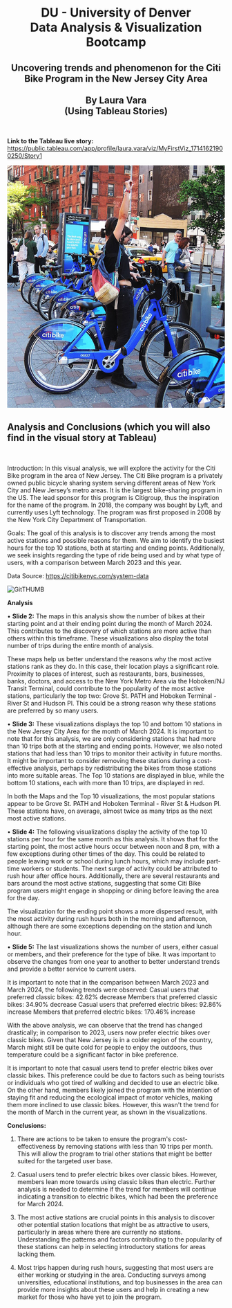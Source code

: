 <h1 align="center">DU - University of Denver<br/>
Data Analysis & Visualization Bootcamp<br/></h1>

<h2 align="center">Uncovering trends and phenomenon for the Citi Bike Program in the New Jersey City Area<br/>
<br/>
By Laura Vara<br/>
(Using Tableau Stories)</h2><br/>

**Link to the Tableau live story:** https://public.tableau.com/app/profile/laura.vara/viz/MyFirstViz_17141621900250/Story1 

<p align="center">
  <img src="https://github.com/vara-co/Tableau-Projects/blob/main/CitiBike_Program/citi-bike-station-bikes_Original.jpg" alt="citi-bike-station-bikes_Original">
</p>

<h2>Analysis and Conclusions (which you will also find in the visual story at Tableau)</h2><br/>

Introduction:
In this visual analysis, we will explore the activity for the Citi Bike program in the area of New Jersey. The Citi Bike program is a privately owned public bicycle sharing system serving different areas of New York City and New Jersey’s metro areas. It is the largest bike-sharing program in the US. The lead sponsor for this program is Citigroup, thus the inspiration for the name of the program. In 2018, the company was bought by Lyft, and currently uses Lyft technology. The program was first proposed in 2008 by the New York City Department of Transportation.

Goals:
The goal of this analysis is to discover any trends among the most active stations and possible reasons for them. We aim to identify the busiest hours for the top 10 stations, both at starting and ending points. Additionally, we seek insights regarding the type of ride being used and by what type of users, with a comparison between March 2023 and this year.

Data Source: https://citibikenyc.com/system-data 

![GitTHUMB](https://github.com/vara-co/Tableau-Projects/assets/152572519/f13ae58b-44d3-41f2-aa74-c95d9cbd844a)


**Analysis**

• **Slide 2:** The maps in this analysis show the number of bikes at their starting point and at their ending point during the month of March 2024. This contributes to the discovery of which stations are more active than others within this timeframe. These visualizations also display the total number of trips during the entire month of analysis.

These maps help us better understand the reasons why the most active stations rank as they do. In this case, their location plays a significant role. Proximity to places of interest, such as restaurants, bars, businesses, banks, doctors, and access to the New York Metro Area via the Hoboken/NJ Transit Terminal, could contribute to the popularity of the most active stations, particularly the top two: Grove St. PATH and Hoboken Terminal - River St and Hudson Pl. This could be a strong reason why these stations are preferred by so many users.

• **Slide 3:** These visualizations displays the top 10 and bottom 10 stations in the New Jersey City Area for the month of March 2024. It is important to note that for this analysis, we are only considering stations that had more than 10 trips both at the starting and ending points. However, we also noted stations that had less than 10 trips to monitor their activity in future months. It might be important to consider removing these stations during a cost-effective analysis, perhaps by redistributing the bikes from those stations into more suitable areas. The Top 10 stations are displayed in blue, while the bottom 10 stations, each with more than 10 trips, are displayed in red.

In both the Maps and the Top 10 visualizations, the most popular stations appear to be Grove St. PATH and Hoboken Terminal - River St & Hudson Pl. These stations have, on average, almost twice as many trips as the next most active stations.

• **Slide 4:** The following visualizations display the activity of the top 10 stations per hour for the same month as this analysis. It shows that for the starting point, the most active hours occur between noon and 8 pm, with a few exceptions during other times of the day. This could be related to people leaving work or school during lunch hours, which may include part-time workers or students. The next surge of activity could be attributed to rush hour after office hours. Additionally, there are several restaurants and bars around the most active stations, suggesting that some Citi Bike program users might engage in shopping or dining before leaving the area for the day.

The visualization for the ending point shows a more dispersed result, with the most activity during rush hours both in the morning and afternoon, although there are some exceptions depending on the station and lunch hour.

• **Slide 5:** The last visualizations shows the number of users, either casual or members, and their preference for the type of bike. It was important to observe the changes from one year to another to better understand trends and provide a better service to current users.

It is important to note that in the comparison between March 2023 and March 2024, the following trends were observed:
Casual users that preferred classic bikes: 42.62% decrease
Members that preferred classic bikes: 34.90% decrease
Casual users that preferred electric bikes: 92.86% increase
Members that preferred electric bikes: 170.46% increase

With the above analysis, we can observe that the trend has changed drastically; in comparison to 2023, users now prefer electric bikes over classic bikes. Given that New Jersey is in a colder region of the country, March might still be quite cold for people to enjoy the outdoors, thus temperature could be a significant factor in bike preference.

It is important to note that casual users tend to prefer electric bikes over classic bikes. This preference could be due to factors such as being tourists or individuals who got tired of walking and decided to use an electric bike. On the other hand, members likely joined the program with the intention of staying fit and reducing the ecological impact of motor vehicles, making them more inclined to use classic bikes. However, this wasn't the trend for the month of March in the current year, as shown in the visualizations.

**Conclusions:**
1. There are actions to be taken to ensure the program's cost-effectiveness by removing stations with less than 10 trips per month. This will allow the program to trial other stations that might be better suited for the targeted user base.

2. Casual users tend to prefer electric bikes over classic bikes. However, members lean more towards using classic bikes than electric. Further analysis is needed to determine if the trend for members will continue indicating a transition to electric bikes, which had been the preference for March 2024.

3. The most active stations are crucial points in this analysis to discover other potential station locations that might be as attractive to users, particularly in areas where there are currently no stations. Understanding the patterns and factors contributing to the popularity of these stations can help in selecting introductory stations for areas lacking them.

4. Most trips happen during rush hours, suggesting that most users are either working or studying in the area. Conducting surveys among universities, educational institutions, and top businesses in the area can provide more insights about these users and help in creating a new market for those who have yet to join the program.
